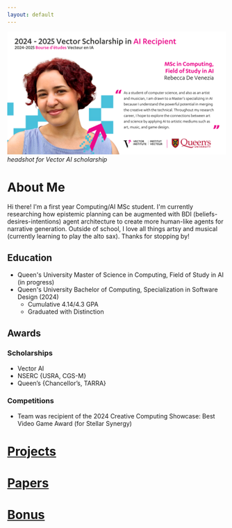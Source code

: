 ```yaml
---
layout: default
---
```

![profile](./imgs/vector-profile.png)
_headshot for Vector AI scholarship_

# About Me
Hi there! I'm a first year Computing/AI MSc student. I'm currently researching how epistemic planning can be augmented with BDI (beliefs-desires-intentions) agent architecture to create more human-like agents for narrative generation. Outside of school, I love all things artsy and musical (currently learning to play the alto sax). Thanks for stopping by!
## Education
- Queen's University Master of Science in Computing, Field of Study in AI (in progress)
- Queen's University Bachelor of Computing, Specialization in Software Design (2024)
  - Cumulative 4.14/4.3 GPA
  - Graduated with Distinction

## Awards
### Scholarships
- Vector AI  
- NSERC {USRA, CGS-M}
- Queen’s {Chancellor’s, TARRA}
### Competitions
- Team was recipient of the 2024 Creative Computing Showcase: Best Video Game Award (for Stellar Synergy)

# [Projects](./projects.html)
# [Papers](./papers.html)
# [Bonus](./bonus.html)